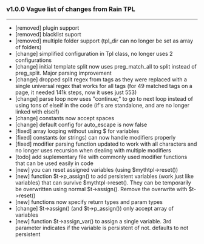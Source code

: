 ### v1.0.0 Vague list of changes from Rain TPL  
------------------------------------------
* [removed] plugin support  
* [removed] blacklist suport  
* [removed] multiple folder support (tpl_dir can no longer be set as array of folders)
* [change] simplified configuration in Tpl class, no longer uses 2 configurations  
* [change] initial template split now uses preg_match_all to split instead of preg_split. Major parsing improvement  
* [change] dropped split regex from tags as they were replaced with a single universal regex that works for all tags (for 49 matched tags on a page, it needed 141k steps, now it uses just 553)  
* [change] parse loop now uses "continue;" to go to next loop instead of using tons of elseif in the code (if's are standalone, and are no longer linked with elseif)  
* [change] constants now accept spaces  
* [change] default config for auto_escape is now false  
* [fixed] array looping without using $ for variables  
* [fixed] constants (or strings) can now handle modifiers properly  
* [fixed] modifier parsing function updated to work with all characters and no longer uses recursion when dealing with multiple modifiers  
* [todo] add suplementary file with commonly used modifier functions that can be used easily in code  
* [new] you can reset assigned variables (using $mythtpl->reset())  
* [new] function $t->p_assign() to add persistent variables (work just like variables) that can survive $mythtpl->reset(). They can be temporarily be overwritten using normal $t->assign(). Remove the overwrite with $t->reset()  
* [new] functions now specify return types and param types   
* [change] $t->assign() (and $t->p_assign()) only accept array of variables  
* [new] function $t->assign_var() to assign a single variable. 3rd parameter indicates if the variable is persistent of not. defaults to not persistent  

